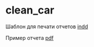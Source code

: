 # clean_car

Шаблон для печати отчетов [indd](https://github.com/IlyaGar/clean_car/blob/master/examples%20template/tamplate.indd)

Пример отчета [pdf](https://github.com/IlyaGar/clean_car/blob/master/examples%20template/John_Wick_2020-04-19.pdf)
